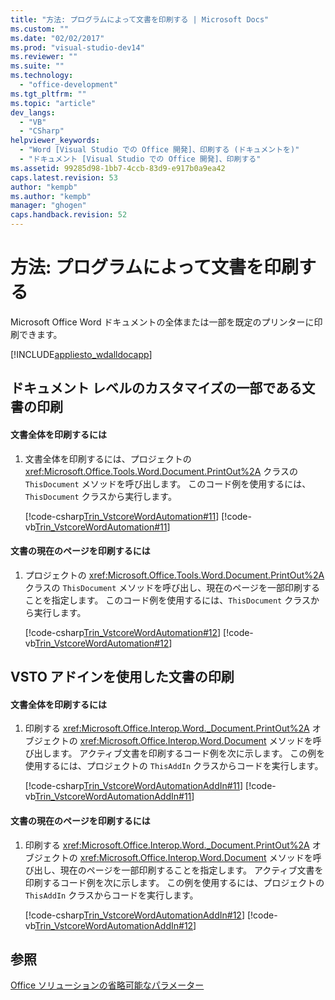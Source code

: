 ```yaml
---
title: "方法: プログラムによって文書を印刷する | Microsoft Docs"
ms.custom: ""
ms.date: "02/02/2017"
ms.prod: "visual-studio-dev14"
ms.reviewer: ""
ms.suite: ""
ms.technology: 
  - "office-development"
ms.tgt_pltfrm: ""
ms.topic: "article"
dev_langs: 
  - "VB"
  - "CSharp"
helpviewer_keywords: 
  - "Word [Visual Studio での Office 開発]、印刷する (ドキュメントを)"
  - "ドキュメント [Visual Studio での Office 開発]、印刷する"
ms.assetid: 99285d98-1bb7-4ccb-83d9-e917b0a9ea42
caps.latest.revision: 53
author: "kempb"
ms.author: "kempb"
manager: "ghogen"
caps.handback.revision: 52
---
```

# 方法: プログラムによって文書を印刷する
  Microsoft Office Word ドキュメントの全体または一部を既定のプリンターに印刷できます。  
  
 [!INCLUDE[appliesto_wdalldocapp](../vsto/includes/appliesto-wdalldocapp-md.md)]  
  
## ドキュメント レベルのカスタマイズの一部である文書の印刷  
  
#### 文書全体を印刷するには  
  
1.  文書全体を印刷するには、プロジェクトの <xref:Microsoft.Office.Tools.Word.Document.PrintOut%2A> クラスの `ThisDocument` メソッドを呼び出します。 このコード例を使用するには、`ThisDocument` クラスから実行します。  
  
     [!code-csharp[Trin_VstcoreWordAutomation#11](../snippets/csharp/VS_Snippets_OfficeSP/Trin_VstcoreWordAutomation/CS/ThisDocument.cs#11)]
     [!code-vb[Trin_VstcoreWordAutomation#11](../snippets/visualbasic/VS_Snippets_OfficeSP/Trin_VstcoreWordAutomation/VB/ThisDocument.vb#11)]  
  
#### 文書の現在のページを印刷するには  
  
1.  プロジェクトの <xref:Microsoft.Office.Tools.Word.Document.PrintOut%2A> クラスの `ThisDocument` メソッドを呼び出し、現在のページを一部印刷することを指定します。 このコード例を使用するには、`ThisDocument` クラスから実行します。  
  
     [!code-csharp[Trin_VstcoreWordAutomation#12](../snippets/csharp/VS_Snippets_OfficeSP/Trin_VstcoreWordAutomation/CS/ThisDocument.cs#12)]
     [!code-vb[Trin_VstcoreWordAutomation#12](../snippets/visualbasic/VS_Snippets_OfficeSP/Trin_VstcoreWordAutomation/VB/ThisDocument.vb#12)]  
  
## VSTO アドインを使用した文書の印刷  
  
#### 文書全体を印刷するには  
  
1.  印刷する <xref:Microsoft.Office.Interop.Word._Document.PrintOut%2A> オブジェクトの <xref:Microsoft.Office.Interop.Word.Document> メソッドを呼び出します。 アクティブ文書を印刷するコード例を次に示します。 この例を使用するには、プロジェクトの `ThisAddIn` クラスからコードを実行します。  
  
     [!code-csharp[Trin_VstcoreWordAutomationAddIn#11](../snippets/csharp/VS_Snippets_OfficeSP/Trin_VstcoreWordAutomationAddIn/CS/ThisAddIn.cs#11)]
     [!code-vb[Trin_VstcoreWordAutomationAddIn#11](../snippets/visualbasic/VS_Snippets_OfficeSP/Trin_VstcoreWordAutomationAddIn/VB/ThisAddIn.vb#11)]  
  
#### 文書の現在のページを印刷するには  
  
1.  印刷する <xref:Microsoft.Office.Interop.Word._Document.PrintOut%2A> オブジェクトの <xref:Microsoft.Office.Interop.Word.Document> メソッドを呼び出し、現在のページを一部印刷することを指定します。 アクティブ文書を印刷するコード例を次に示します。 この例を使用するには、プロジェクトの `ThisAddIn` クラスからコードを実行します。  
  
     [!code-csharp[Trin_VstcoreWordAutomationAddIn#12](../snippets/csharp/VS_Snippets_OfficeSP/Trin_VstcoreWordAutomationAddIn/CS/ThisAddIn.cs#12)]
     [!code-vb[Trin_VstcoreWordAutomationAddIn#12](../snippets/visualbasic/VS_Snippets_OfficeSP/Trin_VstcoreWordAutomationAddIn/VB/ThisAddIn.vb#12)]  
  
## 参照  
 [Office ソリューションの省略可能なパラメーター](../vsto/optional-parameters-in-office-solutions.md)  
  
  